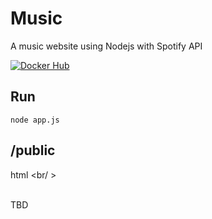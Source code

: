# Music 
A music website using Nodejs with Spotify API

[![Docker Hub](https://img.shields.io/badge/docker-ready-blue.svg)](https://hub.docker.com/r/gamem/music/)
<br />
## Run 
`node app.js` <br />

## /public
html <br/ >

<br />
TBD
